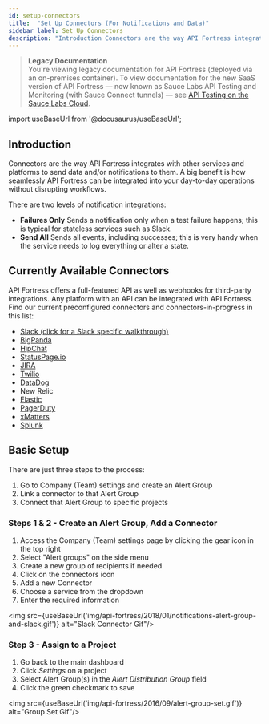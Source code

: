 ```yaml
---
id: setup-connectors
title:  "Set Up Connectors (For Notifications and Data)"
sidebar_label: Set Up Connectors
description: "Introduction Connectors are the way API Fortress integrates with other services and platforms to send data and/or notifications to them. A big benefit is how seamlessly API Fortress can be integrated into your day-to-day operations without disrupting workflows."
---
```


>**Legacy Documentation**<br/>You're viewing legacy documentation for API Fortress (deployed via an on-premises container). To view documentation for the new SaaS version of API Fortress &#8212; now known as Sauce Labs API Testing and Monitoring (with Sauce Connect tunnels) &#8212; see [API Testing on the Sauce Labs Cloud](/api-testing/).

import useBaseUrl from '@docusaurus/useBaseUrl';

## Introduction

Connectors are the way API Fortress integrates with other services and platforms to send data and/or notifications to them. A big benefit is how seamlessly API Fortress can be integrated into your day-to-day operations without disrupting workflows.

There are two levels of notification integrations:

- **Failures Only** Sends a notification only when a test failure happens; this is typical for stateless services such as Slack.
- **Send All** Sends all events, including successes; this is very handy when the service needs to log everything or alter a state.

## Currently Available Connectors

API Fortress offers a full-featured API as well as webhooks for third-party integrations. Any platform with an API can be integrated with API Fortress. Find our current preconfigured connectors and connectors-in-progress in this list:

- [Slack (click for a Slack specific walkthrough)](https://apifortress.com/doc/setup-connectors-slack/)
- [BigPanda](https://apifortress.com/doc/connector-bigpanda-io/)
- [HipChat](https://apifortress.com/doc/connector-hipchat/)
- [StatusPage.io](https://apifortress.com/doc/connectors-statuspage/)
- [JIRA](https://apifortress.com/doc/connectors-jira/)
- [Twilio](https://apifortress.com/doc/connectors-twilio/)
- [DataDog](https://apifortress.com/doc/setup-connectors-datadog/)
- New Relic
- [Elastic](https://apifortress.com/doc/connectors-elastic-kibana/)
- [PagerDuty](https://apifortress.com/doc/connector-pagerduty/)
- [xMatters](https://apifortress.com/doc/connectors-xmatters/)
- [Splunk](https://apifortress.com/doc/connectors-splunk/)

## Basic Setup

There are just three steps to the process:

1. Go to Company (Team) settings and create an Alert Group
2. Link a connector to that Alert Group
3. Connect that Alert Group to specific projects

### Steps 1 & 2 - Create an Alert Group, Add a Connector

1. Access the Company (Team) settings page by clicking the gear icon in the top right
2. Select "Alert groups" on the side menu
3. Create a new group of recipients if needed
4. Click on the connectors icon
5. Add a new Connector
6. Choose a service from the dropdown
7. Enter the required information

<img src={useBaseUrl('img/api-fortress/2018/01/notifications-alert-group-and-slack.gif')} alt="Slack Connector Gif"/>

### Step 3 - Assign to a Project

1. Go back to the main dashboard
2. Click _Settings_ on a project
3. Select Alert Group(s) in the _Alert Distribution Group_ field
4. Click the green checkmark to save

<img src={useBaseUrl('img/api-fortress/2016/09/alert-group-set.gif')} alt="Group Set Gif"/>
